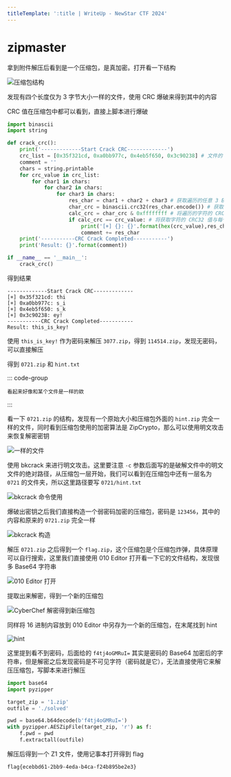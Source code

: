 ```yaml
---
titleTemplate: ':title | WriteUp - NewStar CTF 2024'
---
```


# zipmaster

拿到附件解压后看到是一个压缩包，是真加密。打开看一下结构

![压缩包结构](/assets/images/wp/2024/week5/zipmaster_1.png)

发现有四个长度仅为 3 字节大小一样的文件，使用 CRC 爆破来得到其中的内容

CRC 值在压缩包中都可以看到，直接上脚本进行爆破

```python
import binascii
import string

def crack_crc():
    print('-------------Start Crack CRC-------------')
    crc_list = [0x35f321cd, 0xa0bb977c, 0x4eb5f650, 0x3c90238] # 文件的 CRC32 值列表，注意顺序
    comment = ''
    chars = string.printable
    for crc_value in crc_list:
        for char1 in chars:
            for char2 in chars:
                for char3 in chars:
                    res_char = char1 + char2 + char3 # 获取遍历的任意 3 Byte 字符
                    char_crc = binascii.crc32(res_char.encode()) # 获取遍历字符的 CRC32 值
                    calc_crc = char_crc & 0xffffffff # 将遍历的字符的 CRC32 值与 0xffffffff 进行与运算
                    if calc_crc == crc_value: # 将获取字符的 CRC32 值与每个文件的 CRC32 值进行匹配
                        print('[+] {}: {}'.format(hex(crc_value),res_char))
                        comment += res_char
    print('-----------CRC Crack Completed-----------')
    print('Result: {}'.format(comment))

if __name__ == '__main__':
    crack_crc()
```

得到结果

```plaintext
-------------Start Crack CRC-------------
[+] 0x35f321cd: thi
[+] 0xa0bb977c: s_i
[+] 0x4eb5f650: s_k
[+] 0x3c90238: ey!
-----------CRC Crack Completed-----------
Result: this_is_key!
```

使用 `this_is_key!` 作为密码来解压 `3077.zip`，得到 `114514.zip`，发现无密码，可以直接解压

得到 `0721.zip` 和 `hint.txt`

::: code-group

```plaintext [hint.txt]
看起来好像和某个文件是一样的欸
```

:::

看一下 `0721.zip` 的结构，发现有一个原始大小和压缩包外面的 `hint.zip` 完全一样的文件，同时看到压缩包使用的加密算法是 ZipCrypto，那么可以使用明文攻击来恢复解密密钥

![一样的文件](/assets/images/wp/2024/week5/zipmaster_2.png)

使用 bkcrack 来进行明文攻击。这里要注意 `-c` 参数后面写的是破解文件中的明文文件的绝对路径，从压缩包一层开始，我们可以看到在压缩包中还有一层名为 `0721` 的文件夹，所以这里路径要写 `0721/hint.txt`

![bkcrack 命令使用](/assets/images/wp/2024/week5/zipmaster_3.png)

爆破出密钥之后我们直接构造一个弱密码加密的压缩包，密码是 `123456`，其中的内容和原来的 `0721.zip` 完全一样

![bkcrack 构造](/assets/images/wp/2024/week5/zipmaster_4.png)

解压 `0721.zip` 之后得到一个 `flag.zip`，这个压缩包是个压缩包炸弹，具体原理可以自行搜索，这里我们直接使用 010 Editor 打开看一下它的文件结构，发现很多 Base64 字符串

![010 Editor 打开](/assets/images/wp/2024/week5/zipmaster_5.png)

提取出来解密，得到一个新的压缩包

![CyberChef 解密得到新压缩包](/assets/images/wp/2024/week5/zipmaster_6.png)

同样将 16 进制内容放到 010 Editor 中另存为一个新的压缩包，在末尾找到 hint

![hint](/assets/images/wp/2024/week5/zipmaster_7.png)

这里提到看不到密码，后面给的 `f4tj4oGMRuI=` 其实是密码的 Base64 加密后的字符串，但是解密之后发现密码是不可见字符<span data-desc>（密码就是它）</span>，无法直接使用它来解压压缩包，写脚本来进行解压

```python
import base64
import pyzipper

target_zip = '1.zip'
outfile = './solved'

pwd = base64.b64decode(b'f4tj4oGMRuI=')
with pyzipper.AESZipFile(target_zip, 'r') as f:
    f.pwd = pwd
    f.extractall(outfile)
```

解压后得到一个 Z1 文件，使用记事本打开得到 flag

```plaintext
flag{ecebbd61-2bb9-4eda-b4ca-f24b895be2e3}
```
